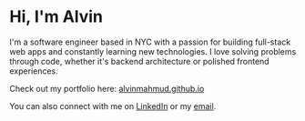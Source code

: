 # Hi, I'm Alvin

I'm a software engineer based in NYC with a passion for building full-stack web apps and constantly learning new technologies. I love solving problems through code, whether it's backend architecture or polished frontend experiences.

Check out my portfolio here: [alvinmahmud.github.io](https://alvinmahmud.github.io/)

You can also connect with me on [LinkedIn](https://www.linkedin.com/in/alvin-mahmud/) or my [email](mailto:alvin.mahmud@gmail.com).
